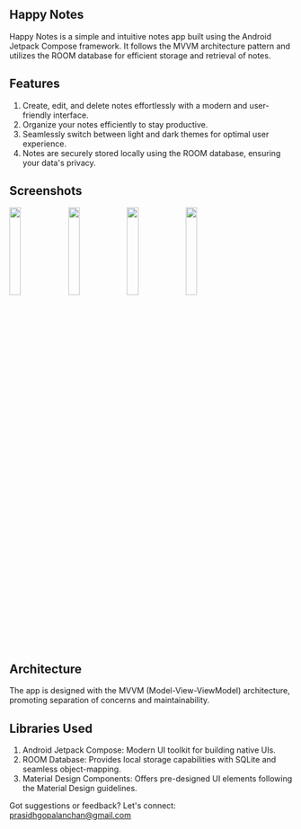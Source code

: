 ## Happy Notes

Happy Notes is a simple and intuitive notes app built using the Android Jetpack Compose framework.
It follows the MVVM architecture pattern and utilizes the ROOM database for efficient storage and retrieval of notes.

## Features

1) Create, edit, and delete notes effortlessly with a modern and user-friendly interface.
2) Organize your notes efficiently to stay productive.
3) Seamlessly switch between light and dark themes for optimal user experience.
4) Notes are securely stored locally using the ROOM database, ensuring your data's privacy.

## Screenshots

<img src="https://github.com/prasidhanchan/HappyNotes/assets/92362239/9f909509-99cf-446e-abe6-6791dafd9abf" width="20%" />
<img src="https://github.com/prasidhanchan/HappyNotes/assets/92362239/ed4e82a1-1887-4aab-a348-0f270eab93c7" width="20%" />
<img src="https://github.com/prasidhanchan/HappyNotes/assets/92362239/6c6e4b92-09cf-472a-96c2-0c143a83e07f" width="20%" />
<img src="https://github.com/prasidhanchan/HappyNotes/assets/92362239/75a97602-0d2a-42a8-a265-64052e857bd5" width="20%" />

## Architecture

The app is designed with the MVVM (Model-View-ViewModel) architecture, promoting separation of concerns and maintainability.

## Libraries Used

1) Android Jetpack Compose: Modern UI toolkit for building native UIs.
2) ROOM Database: Provides local storage capabilities with SQLite and seamless object-mapping.
3) Material Design Components: Offers pre-designed UI elements following the Material Design guidelines.

Got suggestions or feedback? Let's connect: prasidhgopalanchan@gmail.com
